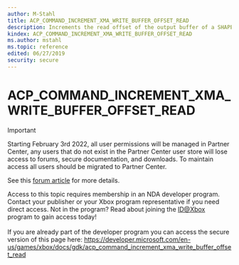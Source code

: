 ```yaml
---
author: M-Stahl
title: ACP_COMMAND_INCREMENT_XMA_WRITE_BUFFER_OFFSET_READ
description: Increments the read offset of the output buffer of a SHAPE_XMA_CONTEXT structure.
kindex: ACP_COMMAND_INCREMENT_XMA_WRITE_BUFFER_OFFSET_READ
ms.author: mstahl
ms.topic: reference
edited: 06/27/2019
security: secure
---
```


# ACP_COMMAND_INCREMENT_XMA_WRITE_BUFFER_OFFSET_READ
> [!IMPORTANT]
> Starting February 3rd 2022, all user permissions will be managed in Partner Center, any users that do not exist in the Partner Center user store will lose access to forums, secure documentation, and downloads. To maintain access all users should be migrated to Partner Center. <p></p>See this <a href="https://forums.xboxlive.com/articles/132187/breaking-change-user-access-for-forums-secure-docu.html">forum article</a> for more details.  

 Access to this topic requires membership in an NDA developer program. Contact your publisher or your Xbox program representative if you need direct access. Not in the program? Read about joining the <a href="https://www.xbox.com/Developers/id">ID@Xbox</a> program to gain access today!  <br/><br/>If you are already part of the developer program you can access the secure version of this page here: <a target="_blank" href="https://developer.microsoft.com/en-us/games/xbox/docs/gdk/acp_command_increment_xma_write_buffer_offset_read">https://developer.microsoft.com/en-us/games/xbox/docs/gdk/acp_command_increment_xma_write_buffer_offset_read</a>